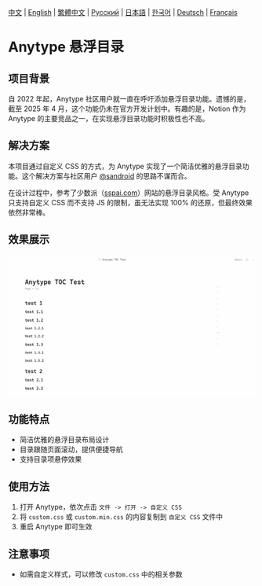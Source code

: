 [中文](README.md) | [English](README/README_en-US.md) | [繁體中文](README/README_zh-TW.md) | [Русский](README/README_ru-RU.md) | [日本語](README/README_ja-JP.md) | [한국어](README/README_ko-KR.md) | [Deutsch](README/README_de-DE.md) | [Français](README/README_fr-FR.md)

# Anytype 悬浮目录

## 项目背景
自 2022 年起，Anytype 社区用户就一直在呼吁添加悬浮目录功能。遗憾的是，截至 2025 年 4 月，这个功能仍未在官方开发计划中。有趣的是，Notion 作为 Anytype 的主要竞品之一，在实现悬浮目录功能时积极性也不高。

## 解决方案
本项目通过自定义 CSS 的方式，为 Anytype 实现了一个简洁优雅的悬浮目录功能。这个解决方案与社区用户 [@sandroid](https://community.anytype.io/t/custom-table-of-contents-custom-css/27360/8) 的思路不谋而合。

在设计过程中，参考了少数派（[sspai.com](https://sspai.com)）网站的悬浮目录风格。受 Anytype 只支持自定义 CSS 而不支持 JS 的限制，虽无法实现 100% 的还原，但最终效果依然非常棒。


## 效果展示
![悬浮目录效果演示](image/IMG_20250411_234639.gif)


## 功能特点
- 简洁优雅的悬浮目录布局设计
- 目录跟随页面滚动，提供便捷导航
- 支持目录项悬停效果


## 使用方法
1. 打开 Anytype，依次点击 `文件 -> 打开 -> 自定义 CSS`
2. 将 `custom.css` 或 `custom.min.css` 的内容复制到 `自定义 CSS` 文件中
3. 重启 Anytype 即可生效


## 注意事项
- 如需自定义样式，可以修改 `custom.css` 中的相关参数
